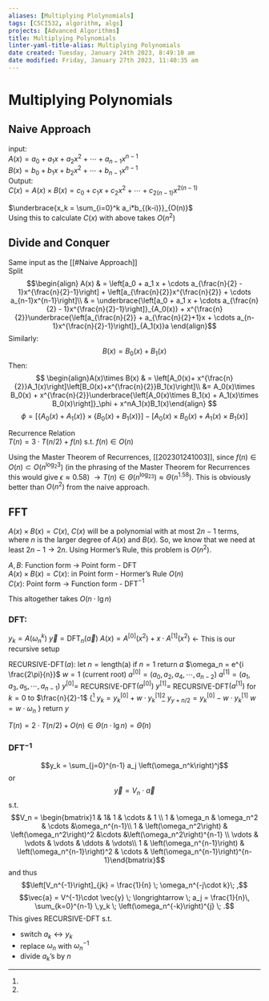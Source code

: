 ```yaml
---
aliases: [Multiplying Plolynomials]
tags: [CSCI532, algorithm, algs]
projects: [Advanced Algorithms]
title: Multiplying Polynomials
linter-yaml-title-alias: Multiplying Polynomials
date created: Tuesday, January 24th 2023, 8:49:10 am
date modified: Friday, January 27th 2023, 11:40:35 am
---
```


# Multiplying Polynomials

## Naive Approach

input:  
	$A(x) = a_0 + a_1 x + a_2 x^2 + \cdots +a_{n-1}x^{n-1}$  
	$B(x) = b_0 + b_1 x + b_2 x^2 + \cdots +b_{n-1}x^{n-1}$  
Output:  
	$C(x) = A(x) \times B(x) = c_0 + c_1 x + c_2 x^2 + \cdots +c_{2(n-1)}x^{2(n-1)}$

$\underbrace{x_k = \sum_{i=0}^k a_i*b_{(k-i)}}_{O(n)}$  
Using this to calculate $C(x)$ with above takes $O(n^2)$

## Divide and Conquer

Same input as the [[#Naive Approach]]  
Split  
	$$\begin{align}  
	A(x) & = \left[a_0 + a_1 x + \cdots a_{\frac{n}{2} - 1}x^{\frac{n}{2}-1}\right] + \left[a_{\frac{n}{2}}x^{\frac{n}{2}} + \cdots a_{n-1}x^{n-1}\right]\\  
	& = \underbrace{\left[a_0 + a_1 x + \cdots a_{\frac{n}{2} - 1}x^{\frac{n}{2}-1}\right]}_{A_0(x)} + x^{\frac{n}{2}}\underbrace{\left[a_{\frac{n}{2}} + a_{\frac{n}{2}+1}x + \cdots a_{n-1}x^{\frac{n}{2}-1}\right]}_{A_1(x)}a  
	\end{align}$$	Similarly: $$ B(x)= B_0(x)+B_1(x)$$
Then: $$
\begin{align}A(x)\times B(x) & = \left[A_0(x)+ x^{\frac{n}{2}}A_1(x)\right]\left[B_0(x)+x^{\frac{n}{2}}B_1(x)\right]\\ &= A_0(x)\times B_0(x) + x^{\frac{n}{2}}\underbrace{\left[A_0(x)\times B_1(x) + A_1(x)\times B_0(x)\right]}_\phi + x^nA_1(x)B_1(x)\end{align}
$$$$\phi = \left[\left\{A_0(x)+A_1(x)\right\}\times \left\{B_0(x)+B_1(x)\right\}\right] - \left[A_0(x)\times B_0(x) + A_1(x)\times B_1(x)\right]$$

Recurrence Relation  
$T(n) = 3 \cdot T(n/2) + f(n)$ s.t. $f(n) \in O(n)$

Using the Master Theorem of Recurrences, [[202301241003]], since $f(n)\in O(n) \subset O(n^{\log_2 3})$ (in the phrasing of the Master Theorem for Recurrences this would give $\epsilon \approx 0.58$) $\rightarrow T(n)\in \Theta\left(n^{\log_23}\right) \approx \Theta \left(n^{1.58}\right)$. This is obviously better than $O(n^2)$ from the naive approach.  

## FFT
$A(x)\times B(x)=C(x)$, $C(x)$ will be a polynomial with at most $2n-1$ terms, where $n$ is the larger degree of $A(x)$ and $B(x)$. So, we know that we need at least $2n-1 \rightarrow 2n$. Using Hormer’s Rule, this problem is $O(n^2)$.

$A, B$: Function form $\rightarrow$ Point form - DFT  
$A(x)\times B(x) = C(x)$: in Point form - Hormer’s Rule $O(n)$  
$C(x)$: Point form $\rightarrow$ Function form - DFT$^{-1}$

This altogether takes $O(n \cdot \lg n)$  

### DFT:
$y_k = A\left(\omega_n^k\right)$
$\vec{y} = \text{DFT}_n\left(\vec{a}\right)$
$A(x)= A^{[0]}\left(x^2\right)+x\cdot A^{[1]}\left(x^2\right)$ $\longleftarrow$ This is our recursive setup

RECURSIVE-DFT$(a)$:
	let $n = \text{length(a)}$ 
	if $n = 1$ 
		return $a$
	$\omega_n = e^{i \frac{2\pi}{n}}$
	$w = 1$                (current root)
	$a^{[0]} = \left(a_0, a_2, a_4, \cdots , a_{n-2}\right)$
	$a^{[1]} = \left(a_1, a_3, a_5, \cdots, a_{n-1}\right)$
	$y^{[0]} =$ RECURSIVE-DFT$\left(a^{[0]}\right)$
	$y^{[1]} =$ RECURSIVE-DFT$\left(a^{[1]}\right)$
	for $k = 0$ to $\frac{n}{2}-1$ {[^1]
		$y_k = y_k^{[0]} + w \cdot y_k^{[1]}$[^2]
		$y_{y + n/2} = y_k^{[0]} - w \cdot y_k^{[1]}$
		$w = w\cdot \omega_n$
	}
	return $y$ 

$T(n) = 2\cdot T(n/2)+O(n) \in \Theta\left(n\cdot\lg n\right) = \tilde{\Theta} (n)$ 

### DFT$^{-1}$ 
$$y_k = \sum_{j=0}^{n-1} a_j \left(\omega_n^k\right)^j$$
or $$\vec{y}= V_n \cdot \vec{a}$$
s.t. $$V_n = \begin{bmatrix}1 & 1& 1 & \cdots & 1 \\ 1 & \omega_n & \omega_n^2 & \cdots &\omega_n^{n-1}\\ 1 & \left(\omega_n^2\right) & \left(\omega_n^2\right)^2 &\cdots &\left(\omega_n^2\right)^{n-1} \\ \vdots & \vdots & \vdots & \ddots & \vdots\\ 1 & \left(\omega_n^{n-1}\right) & \left(\omega_n^{n-1}\right)^2 & \cdots & \left(\omega_n^{n-1}\right)^{n-1}\end{bmatrix}$$ and thus $$\left[V_n^{-1}\right]_{jk} = \frac{1}{n} \; \omega_n^{-j\cdot k}\; ,$$$$\vec{a} = V^{-1}\cdot \vec{y} \; \longrightarrow \; a_j = \frac{1}{n}\, \sum_{k=0}^{n-1} \,y_k \; \left(\omega_n^{-k}\right)^{j} \; .$$This gives RECURSIVE-DFT s.t. 
- switch $a_k \longleftrightarrow y_k$ 
- replace $\omega_n$ with $\omega_n^{-1}$
- divide $a_k$’s by $n$

[^1]: 
[^2]: 